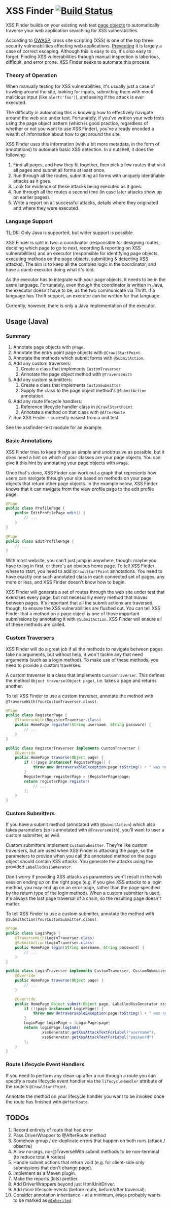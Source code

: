 XSS Finder [![Build Status](https://travis-ci.org/rowanhill/xssfinder.png?branch=master)](https://travis-ci.org/rowanhill/xssfinder)
==========
XSS Finder builds on your existing web test [page objects](https://code.google.com/p/selenium/wiki/PageObjects)
to automatically traverse your web application searching for XSS vulnerabilities.

According to [OWASP](https://www.owasp.org/index.php/Category:OWASP_Top_Ten_Project),
cross site scripting (XSS) is one of the top three security
vulnerabilities affecting web applications.
[Preventing](https://www.owasp.org/index.php/XSS_%28Cross_Site_Scripting%29_Prevention_Cheat_Sheet)
it is largely a case of correct escaping. Although this is easy
to do, it's also easy to forget. Finding XSS vulnerabilities
through manual inspection is laborious, difficult, and error
prone. XSS Finder seeks to automate this process.

### Theory of Operation ###
When manually testing for XSS vulnerabilities, it's usually just
a case of trawling around the site, looking for inputs, submitting
them with mock malicious input (like `alert('foo')`), and seeing
if the attack is ever executed.

The difficulty in automating this is knowing how to effectively
navigate around the web site under test. Fortunately, if you've
written your web tests using the page object pattern (which is
good practice, regardless of whether or not you want to use XSS
Finder), you've already encoded a wealth of information about
how to get around the site.

XSS Finder uses this information (with a bit more metadata, in
the form of annotations) to automate basic XSS detection. In a
nutshell, it does the following:

1. Find all pages, and how they fit together, then pick a few
routes that visit all pages and submit all forms at least once.
1. Run through all the routes, submitting all forms with uniquely
identifiable attacks as it goes.
1. Look for evidence of these attacks being executed as it goes.
1. Run through all the routes a second time (in case later attacks
show up on earlier pages).
1. Write a report on all successful attacks, details where they
originated and where they were executed.

### Language Support ###
TL;DR: Only Java is supported, but wider support is possible.

XSS Finder is split in two: a coordinator (responsible for designing
routes, deciding which page to go to next, recording & reporting on XSS
vulnerabilities) and an executor (responsible for identifying page objects,
executing methods on the page objects, submitting & detecting XSS attacks).
The aim is to keep all the complex logic in the coordinator, and have a
dumb executor doing what it's told.

As the executor has to integrate with your page objects, it needs to be in
the same language. Fortunately, even though the coordinator is written in Java,
the executor doesn't have to be, as the two communicate via Thrift. If a language
has Thrift support, an executor can be written for that language.

Currently, however, there is only a Java implementation of the executor.

Usage (Java)
------------
### Summary ###
1. Annotate page objects with `@Page`.
1. Annotate the entry point page objects with `@CrawlStartPoint`.
1. Annotate the methods which submit forms with `@SubmitAction`.
1. Add any custom traversers:
    1. Create a class that implements `CustomTraverser`
    1. Annotate the page object method with `@TraverseWith`
1. Add any custom submitters:
    1. Create a class that implements `CustomSubmitter`
    1. Supply the class to the page object method's `@SubmitAction` annotation.
1. Add any route lifecycle handlers:
    1. Reference lifecycle handler class in `@CrawlStartPoint`
    1. Annotate a method on that class with `@AfterRoute`
1. Run XSS Finder - currently easiest from a unit test

See the xssfinder-test module for an example.

### Basic Annotations ###
XSS Finder tries to keep things as simple and unobtrusive as
possible, but it does need a hint on which of your classes are
your page objects. You can give it this hint by annotating your
page objects with `@Page`.

Once that's done, XSS Finder can work out a graph that represents
how users can navigate through your site based on methods on your
page objects that return other page objects. In the example below,
XSS Finder knows that it can navigate from the view profile page to
the edit profile page.


```java
@Page
public class ProfilePage {
    public EditProfilePage edit() {
        // ...
    }
}

@Page
public class EditProfilePage {
    // ...
}
```

With most website, you can't just jump in anywhere, though: maybe you
have to log in first, or there's an obvious home page. To tell XSS
Finder where to start, you need to add `@CrawlStartPoint` annotations.
You need to have exactly one such annotated class in each connected
set of pages; any more or less, and XSS Finder doesn't know how to
begin.

XSS Finder will generate a set of routes through the web site under
test that exercises every page, but not necessarily every method
that moves between pages. It's important that all the submit
actions are traversed, though, to ensure the XSS vulnerabilities
are flushed out. You can tell XSS Finder that a method on a page
object is one of these important submissions by annotating it with
`@SubmitAction`. XSS Finder will ensure all of these methods are
called.

### Custom Traversers ###
XSS Finder will do a great job if all the methods to navigate
between pages take no arguments, but without help, it won't tackle
any that need arguments (such as a login method). To make use of
these methods, you need to provide a custom traverses.

A custom traverser is a class that implements `CustomTraverser`.
This defines the method `Object traverse(Object page)`, i.e. takes
a page and returns another.

To tell XSS Finder to use a custom traverser, annotate the method with
`@TraverseWith(YourCustomTraverser.class)`.

```java
@Page
public class RegisterPage {
    @TraverseWith(RegisterTraverser.class)
    public HomePage register(String username, String password) {
        // ...
    }
}

public class RegisterTraverser implements CustomTraverser {
    @Override
    public HomePage traverse(Object page) {
        if (!(page instanceof RegisterPage)) {
            throw new UntraversableException(page.toString() + " was not instance of RegisterPage");
        }
        RegisterPage registerPage = (RegisterPage)page;
        return registerPage.register(
            // ...
        );
    }
}
```

### Custom Submitters ###
If you have a submit method (annotated with `@SubmitAction`) which also
takes parameters (so is annotated with `@TraverseWith`), you'll want to
user a custom submitter, as well.

Custom submitters implement `CustomSubmitter`. They're like custom traversers,
but are used when XSS Finder is attacking the page, so the parameters to
provide when you call the annotated method on the page object should contain
XSS attacks. You generate the attacks using the provided `LabelledXssGenerator`.

Don't worry if providing XSS attacks as parameters won't result in the web
session ending up on the right page (e.g. if you give XSS attacks to a login
method, you may end up on an error page, rather than the page specified by the
return type of the login method). When a custom submitter is used, it's always
the last page traversal of a chain, so the resulting page doesn't matter.

To tell XSS Finder to use a custom submitter, annotate the method with
`@SubmitAction(YourCustomSubmitter.class)`.

```java
@Page
public class LoginPage {
    @TraverseWith(LoginTraverser.class)
    @SubmitAction(LoginTraverser.class)
    public HomePage login(String username, String password) {
        // ...
    }
}

public class LoginTraverser implements CustomTraverser, CustomSubmitter {
    @Override
    public HomePage traverse(Object page) {
        // ...
    }

    @Override
    public HomePage Object submit(Object page, LabelledXssGenerator xssGenerator) {
        if (!(page instanceof LoginPage)) {
            throw new UntraversableException(page.toString() + " was not instance of LoginPage");
        }
        LoginPage loginPage = (LoginPage)page;
        return loginPage.logInAs(
                xssGenerator.getXssAttackTextForLabel("username"),
                xssGenerator.getXssAttackTextForLabel("password")
        );
    }
}
```

### Route Lifecycle Event Handlers ###
If you need to perform any clean-up after a run through a route
you can specify a route lifecycle event handler via the
`lifecycleHandler` attribute of the route's `@CrawlStartPoint`.

Annotate the method on your lifecycle handler you want to be invoked
once the route has finished with `@AfterRoute`.

TODOs
-----
1. Record entirety of route that had error
1. Pass DriverWrapper to @AfterRoute method
1. Somehow group / de-duplicate errors that happen on both runs (attack / observe)
1. Allow no-args, no-@TraverseWith submit methods to be non-terminal (to reduce total # routes)
1. Handle submit actions that return void (e.g. for client-side only submissions that don't change page).
1. Implement as a Maven plugin.
1. Make the reports (lots) prettier.
1. Add DriverWrappers beyond just HtmlUnitDriver.
1. Add more lifecycle events (before route, before/after traversal).
1. Consider annotation inheritance - at a minimum, `@Page` probably wants to be marked as
[`@Inherited`](http://docs.oracle.com/javase/6/docs/api/java/lang/annotation/Inherited.html)
